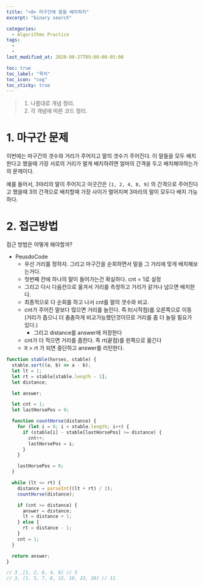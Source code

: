 ```yaml
---
title: "<8> 마구간에 말을 배치하자"
excerpt: "binary search"

categories:
  - Algorithms Practice
tags:
  -
  -
last_modified_at: 2020-08-27T09:06:00-05:00

toc: true
toc_label: "목차"
toc_icon: "cog"
toc_sticky: true
---
```


> 1. 나름대로 개념 정리.
> 2. 각 개념에 따른 코드 정리.

# 1. 마구간 문제

이번에는 마구간의 갯수와 거리가 주어지고 말의 갯수가 주어진다. 이 말들을 모두 배치한다고 했을때 가장 서로의 거리가 멀게 배치하려면 얼마의 간격을 두고 배치해야하는가의 문제이다.

예를 들어서, 3마리의 말이 주어지고 마굿간은 `[1, 2, 4, 8, 9]` 의 간격으로 주어진다고 했을때 3의 간격으로 배치할때 가장 사이가 멀어지며 3마리의 말이 모두다 배치 가능하다.

# 2. 접근방법

접근 방법은 어떻게 해야할까?

- PeusdoCode
  - 우선 거리를 정하자. 그리고 마구간을 순회하면서 말을 그 거리에 맞게 배치해보는거다.
  - 첫번째 칸에 하나의 말이 들어가는건 확실하다. cnt = 1로 설정
  - 그리고 다시 다음칸으로 옮겨서 거리를 측정하고 거리가 같거나 넘으면 배치한다.
  - 최종적으로 다 순회를 하고 나서 cnt를 말의 갯수와 비교.
  - cnt가 주어진 말보다 많으면 거리를 늘린다. 즉 lt(시작점)를 오른쪽으로 이동(거리가 좁으니 더 촘촘하게 비교가능했던것이므로 거리를 좀 더 늘릴 필요가 있다.)
    - 그리고 distance를 answer에 저장한다
  - cnt가 더 적으면 거리를 좁힌다. 즉 rt(끝점)를 왼쪽으로 옮긴다
  - lt > rt 가 되면 중단하고 answer를 리턴한다.

```javascript
function stable(horses, stable) {
  stable.sort((a, b) => a - b);
  let lt = 1;
  let rt = stable[stable.length - 1];
  let distance;

  let answer;

  let cnt = 1;
  let lastHorsePos = 0;

  function countHorse(distance) {
    for (let i = 0; i < stable.length; i++) {
      if (stable[i] - stable[lastHorsePos] >= distance) {
        cnt++;
        lastHorsePos = i;
      }
    }

    lastHorsePos = 0;
  }

  while (lt <= rt) {
    distance = parseInt((lt + rt) / 2);
    countHorse(distance);

    if (cnt >= distance) {
      answer = distance;
      lt = distance + 1;
    } else {
      rt = distance - 1;
    }
    cnt = 1;
  }

  return answer;
}

// 3 ,[1, 2, 8, 4, 9] // 3
// 3, [1, 5, 7, 8, 15, 19, 23, 26] // 11
```
